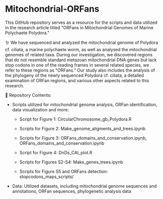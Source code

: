 # Mitochondrial-ORFans

This GitHub repository serves as a resource for the scripts and data utilized in the research article titled "ORFans in Mitochondrial Genomes of Marine Polychaete Polydora."

:worm: We have sequenced and analyzed the mitochondrial genome of Polydora cf. ciliata, a marine polychaete worm, as well as analysed the mitochondrial genomes of related taxa. During our investigation, we discovered regions that do not resemble standard metazoan mitochondrial DNA genes but lack stop codons in one of the reading frames  in several related species, we refer to these regions as "ORFans.” Our study also includes the analysis of the phylogeny of the newly sequenced Polydora cf. ciliata, a detailed examination of ORFan regions, and various other aspects related to this research.

📁 Repository Contents:

- Scripts utilized for mitochondrial genome analysis, ORFan identification, data visualization and more:

  - Script for Figure 1: CircularChromosome_gb_Polydora.R
  - Scripts for Figure 2: Make_genome_aligments_and_trees.ipynb
  - Scripts for Figure 3: ORFans_domains_and_conservation.ipynb, ORFans_domains_and_conservation.ipynb
  - Script for Figure 4: DnDs_CAI_plot.R

  - Scripts for Figures S2-S4: Make_genes_trees.ipynb
  - Scripts for Figure S5 and ORFans detection: stopcodons_maps_scripts/

- Data: Utilized datasets, including mitochondrial genome sequences and annotations, ORFan sequences, phylogenetic analysis data
